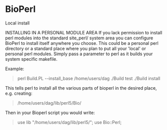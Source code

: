 BioPerl
=======

Local install

INSTALLING IN A PERSONAL MODULE AREA
If you lack permission to install perl modules into the standard site_perl/ system area you can configure BioPerl to install itself anywhere you choose. This could be a personal perl directory or a standard place where you plan to put all your 'local' or personal perl modules.
Simply pass a parameter to perl as it builds your system specific makefile.

Example:
>perl Build.PL --install_base /home/users/dag
>./Build test
>./Build install

This tells perl to install all the various parts of bioperl in the desired place, e.g. creating:

>/home/users/dag/lib/perl5/Bio/

Then in your Bioperl script you would write:

>use lib "/home/users/dag/lib/perl5/";
>use Bio::Perl;
